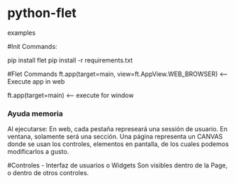 # python-flet
 examples

#Init Commands:

pip install flet
pip install -r requirements.txt


#Flet Commands
ft.app(target=main, view=ft.AppView.WEB_BROWSER) <-- Execute app in web


ft.app(target=main) <-- execute for window

### Ayuda memoria
Al ejecutarse:
En web, cada pestaña represeará una sessión de usuario.
En ventana, solamente será una sección.
Una página representa un CANVAS donde se usan los controles, elementos en pantalla, de los cuales podemos modificarlos a gusto.

#Controles - Interfaz de usuarios o Widgets
Son visibles dentro de la Page, o dentro de otros controles.

